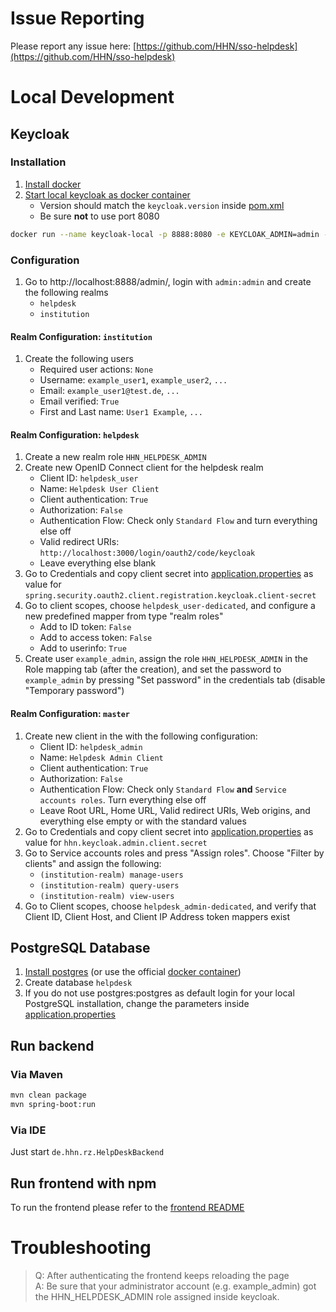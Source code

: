 # Issue Reporting

Please report any issue here: [https://github.com/HHN/sso-helpdesk](https://github.com/HHN/sso-helpdesk)

# Local Development
## Keycloak 
### Installation
1. [Install docker](https://docs.docker.com/engine/install/)
2. [Start local keycloak as docker container](https://www.keycloak.org/getting-started/getting-started-docker)
   - Version should match the `keycloak.version` inside [pom.xml](pom.xml)
   - Be sure **not** to use port 8080
   
```bash
docker run --name keycloak-local -p 8888:8080 -e KEYCLOAK_ADMIN=admin -e KEYCLOAK_ADMIN_PASSWORD=admin quay.io/keycloak/keycloak:22.0.4 start-dev
```

### Configuration
1. Go to http://localhost:8888/admin/, login with `admin:admin` and create the following realms
   - `helpdesk` 
   - `institution`

#### Realm Configuration: `institution`
1. Create the following users
   - Required user actions: `None`
   - Username: `example_user1`, `example_user2`, `...`
   - Email: `example_user1@test.de`, `...`
   - Email verified: `True`
   - First and Last name: `User1 Example`, `...`

#### Realm Configuration: `helpdesk`
1. Create a new realm role `HHN_HELPDESK_ADMIN`
2. Create new OpenID Connect client for the helpdesk realm
   - Client ID: `helpdesk_user`
   - Name: `Helpdesk User Client`
   - Client authentication: `True`
   - Authorization: `False`
   - Authentication Flow: Check only `Standard Flow` and turn everything else off 
   - Valid redirect URIs: `http://localhost:3000/login/oauth2/code/keycloak`
   - Leave everything else blank
3. Go to Credentials and copy client secret into [application.properties](src/main/resources/application.properties) as value for `spring.security.oauth2.client.registration.keycloak.client-secret`
4. Go to client scopes, choose `helpdesk_user-dedicated`, and configure a new predefined mapper from type "realm roles"
   - Add to ID token: `False`
   - Add to access token: `False`
   - Add to userinfo: `True`
5. Create user `example_admin`, assign the role `HHN_HELPDESK_ADMIN` in the Role mapping tab (after the creation), and set the password to `example_admin` by pressing "Set password" in the credentials tab (disable "Temporary password")

#### Realm Configuration: `master`

1. Create new client in the with the following configuration:
   - Client ID: `helpdesk_admin` 
   - Name: `Helpdesk Admin Client`
   - Client authentication: `True`
   - Authorization: `False`
   - Authentication Flow: Check only `Standard Flow` **and** `Service accounts roles`. Turn everything else off
   - Leave Root URL, Home URL, Valid redirect URIs, Web origins, and everything else empty or with the standard values
2. Go to Credentials and copy client secret into [application.properties](src/main/resources/application.properties) as value for `hhn.keycloak.admin.client.secret`
3. Go to Service accounts roles and press "Assign roles". Choose "Filter by clients" and assign the following:
     - `(institution-realm) manage-users`
     - `(institution-realm) query-users`
     - `(institution-realm) view-users`
4. Go to Client scopes, choose `helpdesk_admin-dedicated`, and verify that Client ID, Client Host, and Client IP Address token mappers exist

## PostgreSQL Database 
1. [Install postgres](https://www.postgresql.org/download/) (or use the official [docker container](https://hub.docker.com/_/postgres))
2. Create database `helpdesk`
3. If you do not use postgres:postgres as default login for your local PostgreSQL installation, change the parameters inside [application.properties](src/main/resources/application.properties)

## Run backend 

### Via Maven 

```bash
mvn clean package
mvn spring-boot:run
```

### Via IDE

Just start `de.hhn.rz.HelpDeskBackend`

## Run frontend with npm
To run the frontend please refer to the [frontend README](https://github.com/HHN/sso-helpdesk-frontend/)

# Troubleshooting
> Q: After authenticating the frontend keeps reloading the page  
> A: Be sure that your administrator account (e.g. example_admin) got the HHN_HELPDESK_ADMIN role assigned inside keycloak.
